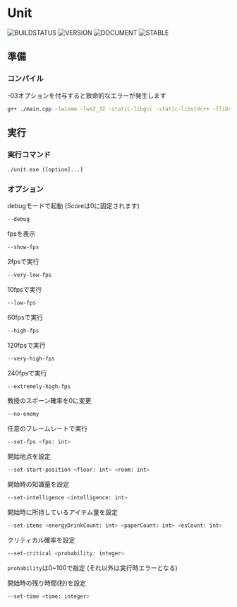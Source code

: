 # Unit

![BUILDSTATUS](https://img.shields.io/badge/build-passing-success.svg) ![VERSION](https://img.shields.io/badge/version-1.0.0-success.svg) ![DOCUMENT](https://img.shields.io/badge/documents-avaiable-success.svg) ![STABLE](https://img.shields.io/badge/stable-1.0.0-success.svg)

## 準備


### コンパイル

-03オプションを付与すると致命的なエラーが発生します
```sh
g++ ./main.cpp -lwinmm -lws2_32 -static-libgcc -static-libstdc++ -llibstdc++ -o unit.exe
```


## 実行


### 実行コマンド


```sh
./unit.exe ([option]...)
```


### オプション


debugモードで起動 (Scoreは0に固定されます)
```sh
--debug
```


fpsを表示
```sh
--show-fps
```


2fpsで実行
```sh
--very-low-fps
```


10fpsで実行
```sh
--low-fps
```


60fpsで実行
```sh
--high-fps
```


120fpsで実行
```sh
--very-high-fps
```


240fpsで実行
```sh
--extremely-high-fps
```


教授のスポーン確率を0に変更
```sh
--no-enemy
```


任意のフレームレートで実行
```sh
--set-fps <fps: int>
```


開始地点を設定
```sh
--set-start-position <floor: int> <room: int>
```


開始時の知識量を設定
```sh
--set-intelligence <intelligence: int>
```


開始時に所持しているアイテム量を設定
```sh
--set-items <energyDrinkCount: int> <paperCount: int> <esCount: int>
```


クリティカル確率を設定
```sh
--set-critical <probability: integer>
```
`probability`は0~100で指定 (それ以外は実行時エラーとなる)


開始時の残り時間(秒)を設定
```sh
--set-time <time: integer>
```